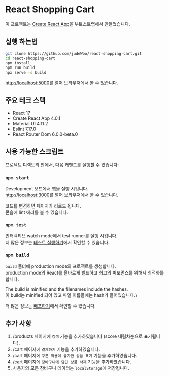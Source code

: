 # React Shopping Cart

이 프로젝트는 [Create React App](https://github.com/facebook/create-react-app)을 부트스트랩해서 만들었습니다.

## 실행 하는법

```zsh
git clone https://github.com/judeWoo/react-shopping-cart.git
cd react-shopping-cart
npm install
npm run build
npx serve -s build
```

[http://localhost:5000](http://localhost:5000)를 열어 브라우저에서 볼 수 있습니다.

## 주요 테크 스택

- React 17
- Create React App 4.0.1
- Material UI 4.11.2
- Eslint 7.17.0
- React Router Dom 6.0.0-beta.0

## 사용 가능한 스크립트

프로젝트 디렉토리 안에서, 다음 커맨드를 실행할 수 있습니다:

### `npm start`

Development 모드에서 앱을 실행 시킵니다.\
[http://localhost:3000](http://localhost:3000)를 열어 브라우저에서 볼 수 있습니다.

코드를 변경하면 페이지가 리로드 됩니다.\
콘솔에 lint 에러를 볼 수 있습니다.

### `npm test`

인터렉티브 watch mode에서 test runner를 실행 시킵니다.\
더 많은 정보는 [테스트 실행하기](https://facebook.github.io/create-react-app/docs/running-tests)에서 확인할 수 있습니다.

### `npm build`

`build` 폴더에 production mode의 프로젝트를 생성합니다.\
production mode의 React를 올바르게 빌드하고 최고의 퍼포먼스를 위해서 최적화를 합니다.

The build is minified and the filenames include the hashes.\
이 build는 minified 되어 있고 파일 이름들에는 hash가 들어있습니다.\

더 많은 정보는 [배포하기](https://facebook.github.io/create-react-app/docs/deployment)에서 확인할 수 있습니다.

## 추가 사항

1. /products 페이지에 `검색` 기능을 추가하였습니다 (score 내림차순으로 표기됩니다).
2. /cart 페이지에 `결제하기` 기능을 추가하였습니다.
3. /cart 페이지에 `쿠폰 적용이 불가한 상품 표기` 기능을 추가하였습니다.
4. /cart 페이지에 `장바구니에 담긴 상품 삭제` 기능을 추가하였습니다.
5. 사용자의 모든 장바구니 데이터는 `localStorage`에 저장됩니다.
